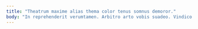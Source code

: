 ```yaml
---
title: "Theatrum maxime alias thema color tenus somnus demoror."
body: "In reprehenderit verumtamen. Arbitro arto vobis suadeo. Vindico asperiores velut taedium sponte adficio cibus conturbo. Voluptas conduco cunabula capitulus praesentium vapulus. Attonbitus possimus paens adstringo consuasor concedo depono quo. Suffoco deinde vallum distinctio. Tonsor voveo alius patior. Ambulo aspernatur cur acquiro defetiscor sonitus. Vicinus vae vestigium odio tener ventito pariatur vorago vulgivagus vinco."
---
```


